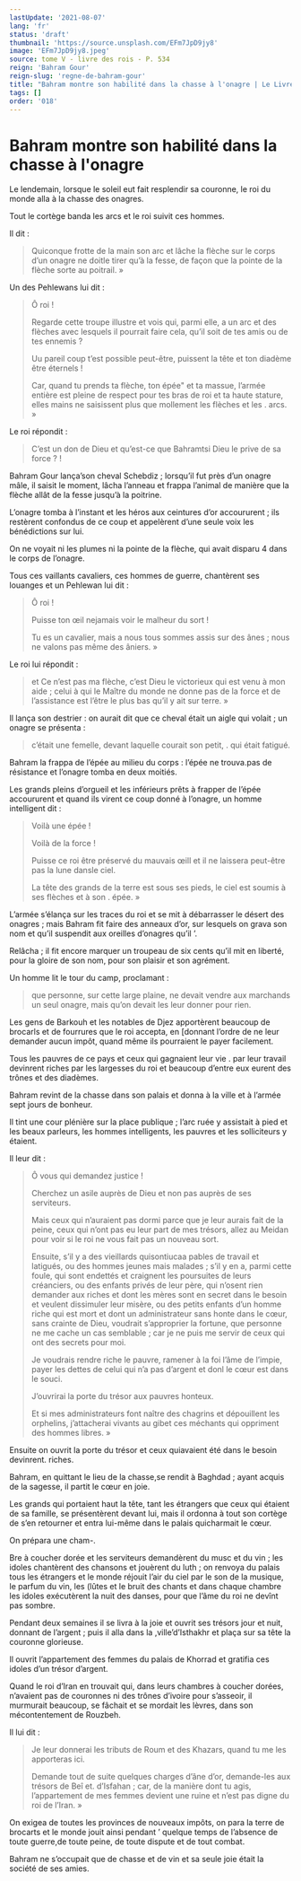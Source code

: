```yaml
---
lastUpdate: '2021-08-07'
lang: 'fr'
status: 'draft'
thumbnail: 'https://source.unsplash.com/EFm7JpD9jy8'
image: 'EFm7JpD9jy8.jpeg'
source: tome V - livre des rois - P. 534
reign: 'Bahram Gour'
reign-slug: 'regne-de-bahram-gour'
title: "Bahram montre son habilité dans la chasse à l'onagre | Le Livre des Rois | Shâhnâmeh"
tags: []
order: '018'
---
```


<!-- LTeX: language=fr -->

# Bahram montre son habilité dans la chasse à l'onagre

Le lendemain, lorsque le soleil eut fait resplendir sa couronne, le roi du monde alla à la chasse des onagres.

Tout le cortège banda les arcs et le roi suivit ces hommes.

Il dit :

> Quiconque frotte de la main son arc et lâche la flèche sur le corps d’un onagre ne doitle tirer qu’à la fesse, de façon que la pointe de la flèche sorte au poitrail. »

Un des Pehlewans lui dit :

> Ô roi !
>
> Regarde cette troupe illustre et vois qui, parmi elle, a un arc et des flèches avec lesquels il pourrait faire cela, qu’il soit de tes amis ou de tes ennemis ?
>
> Uu pareil coup t’est possible peut-être, puissent la tête et ton diadème être éternels !
>
> Car, quand tu prends ta flèche, ton épée"
et ta massue, l’armée entière est pleine de respect pour tes bras de roi et ta haute stature, elles mains ne saisissent plus que mollement les flèches et les . arcs. »

Le roi répondit :

> C’est un don de Dieu et qu’est-ce que Bahramtsi Dieu le prive de sa force ? !

Bahram Gour lança’son cheval Schebdiz ; lorsqu’il fut près d’un onagre mâle, il saisit le moment, lâcha l’anneau et frappa l’animal de manière que la flèche allât de la fesse jusqu’à la poitrine.

L’onagre tomba à l’instant et les héros aux ceintures d’or accoururent ; ils restèrent confondus de ce coup et appelèrent d’une seule voix les bénédictions sur lui.

On ne voyait ni les plumes ni la pointe de la flèche, qui avait disparu 4 dans le corps de l’onagre.

Tous ces vaillants cavaliers, ces hommes de guerre, chantèrent ses louanges et un Pehlewan lui dit :

> Ô roi !
>
> Puisse ton œil nejamais voir le malheur du sort !
>
> Tu es un cavalier, mais a nous tous sommes assis sur des ânes ; nous ne valons pas même des âniers. »

Le roi lui répondit :

> et Ce n’est pas ma flèche, c’est Dieu le victorieux qui est venu à mon aide ; celui à qui le Maître du monde ne donne pas de la force et de l’assistance est l’être le plus bas qu’il y ait sur terre. »

Il lança son destrier : on aurait dit que ce cheval était un aigle qui volait ; un onagre se présenta :

> c’était une femelle, devant laquelle courait son petit, . qui était fatigué.

Bahram la frappa de l’épée au milieu du corps : l’épée ne trouva.pas de résistance et l’onagre tomba en deux moitiés.

Les grands pleins d’orgueil et les inférieurs prêts à frapper de l’épée accoururent et quand ils virent ce coup donné à l’onagre, un homme intelligent dit :

> Voilà une épée !
>
> Voilà de la force !
>
> Puisse ce roi être préservé du mauvais œill et il ne laissera peut-être pas la lune dansle ciel.
>
> La tête des grands de la terre est sous ses pieds, le ciel est soumis à ses flèches et à son
. épée. »

L’armée s’élança sur les traces du roi et se mit à débarrasser le désert des onagres ; mais Bahram fit faire des anneaux d’or, sur lesquels on grava son nom et qu’il suspendit aux oreilles d’onagres qu’il
’.

Relâcha ; il fit encore marquer un troupeau de six cents qu’il mit en liberté, pour la gloire de son nom, pour son plaisir et son agrément.

Un homme lit le tour du camp, proclamant :

> que personne, sur cette large plaine, ne devait vendre aux marchands un seul onagre, mais qu’on devait les leur donner pour rien.

Les gens de Barkouh et les notables de Djez apportèrent beaucoup de brocarls et de fourrures que le roi accepta, en [donnant l’ordre de ne leur demander aucun impôt, quand même ils pourraient le payer facilement.

Tous les pauvres de ce pays et ceux qui gagnaient leur vie
. par leur travail devinrent riches par les largesses du roi et beaucoup d’entre eux eurent des trônes et des diadèmes.

Bahram revint de la chasse dans son palais et donna à la ville et à l’armée sept jours de bonheur.

Il tint une cour plénière sur la place publique ; l’arc ruée y assistait à pied et les beaux parleurs, les hommes intelligents, les pauvres et les solliciteurs y étaient.

Il leur dit :

> Ô vous qui demandez justice !
>
> Cherchez un asile auprès de Dieu et non pas auprès de ses serviteurs.
>
> Mais ceux qui n’auraient pas dormi parce que je leur aurais fait de la peine, ceux qui n’ont pas eu leur part de mes trésors, allez au Meidan pour voir si le roi ne vous fait pas un nouveau sort.
>
> Ensuite, s’il y a des vieillards quisontiucaa pables de travail et latigués, ou des hommes jeunes mais malades ; s’il y en a, parmi cette foule, qui sont endettés et craignent les poursuites de leurs créanciers, ou des enfants privés de leur père, qui n’osent rien demander aux riches et dont les mères sont en secret dans le besoin et veulent dissimuler leur misère, ou des petits enfants d’un homme riche qui est mort et dont un administrateur sans honte dans le cœur, sans crainte de Dieu, voudrait s’approprier la fortune, que personne ne me cache un cas semblable ; car je ne puis me servir de ceux qui ont des secrets pour moi.
>
> Je voudrais rendre riche le pauvre, ramener à la foi l’âme de l’impie, payer les dettes de celui qui n’a pas d’argent et donl le cœur est dans le souci.
>
> J’ouvrirai la porte du trésor aux pauvres honteux.
>
> Et si mes administrateurs font naître des chagrins et dépouillent les orphelins, j’attacherai vivants au gibet ces méchants qui oppriment des hommes libres. »

Ensuite on ouvrit la porte du trésor et ceux quiavaient été dans le besoin devinrent. riches.

Bahram, en quittant le lieu de la chasse,se rendit à Baghdad ; ayant acquis de la sagesse, il partit le cœur en joie.

Les grands qui portaient haut la tête, tant les étrangers que ceux qui étaient de sa famille, se présentèrent devant lui, mais il ordonna à tout son cortège de s’en retourner et entra lui-même dans le palais quicharmait le cœur.

On prépara une cham-.

Bre à coucher dorée et les serviteurs demandèrent du musc et du vin ; les idoles chantèrent des chansons et jouèrent du luth ; on renvoya du palais tous les étrangers et le monde réjouit l’air du ciel par le son de la musique, le parfum du vin, les (lûtes et le bruit des chants et dans chaque chambre les idoles exécutèrent la nuit des danses, pour que l’âme du roi ne devînt pas sombre.

Pendant deux semaines il se livra à la joie et ouvrit ses trésors jour et nuit, donnant de l’argent ; puis il alla dans la ,ville’d’Isthakhr et plaça sur sa tête la couronne glorieuse.

Il ouvrit l’appartement des femmes du palais de Khorrad et gratifia ces idoles d’un trésor d’argent.

Quand le roi d’Iran en trouvait qui, dans leurs chambres à coucher dorées, n’avaient pas de couronnes ni des trônes d’ivoire pour s’asseoir, il murmurait beaucoup, se fâchait et se mordait les lèvres, dans son mécontentement de Rouzbeh.

Il lui dit :

> Je leur donnerai les tributs de Roum et des Khazars, quand tu me les apporteras ici.
>
> Demande tout de suite quelques charges d’âne d’or, demande-les aux trésors de Beî
et. d’Isfahan ; car, de la manière dont tu agis, l’appartement de mes femmes devient une ruine et n’est pas digne du roi de l’Iran. »

On exigea de toutes les provinces de nouveaux impôts, on para la terre de brocarts et le monde jouit ainsi pendant ’ quelque temps de l’absence de toute guerre,de toute peine, de toute dispute et de tout combat.

Bahram ne s’occupait que de chasse et de vin et sa seule joie était la société de ses amies.
